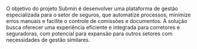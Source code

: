 O objetivo do projeto Submin é desenvolver uma plataforma de gestão especializada para o setor de seguros, que automatize processos, minimize erros manuais e facilite o controle de comissões e documentos. A solução busca oferecer uma experiência eficiente e integrada para corretores e seguradoras, com potencial para expansão para outros setores com necessidades de gestão similares.